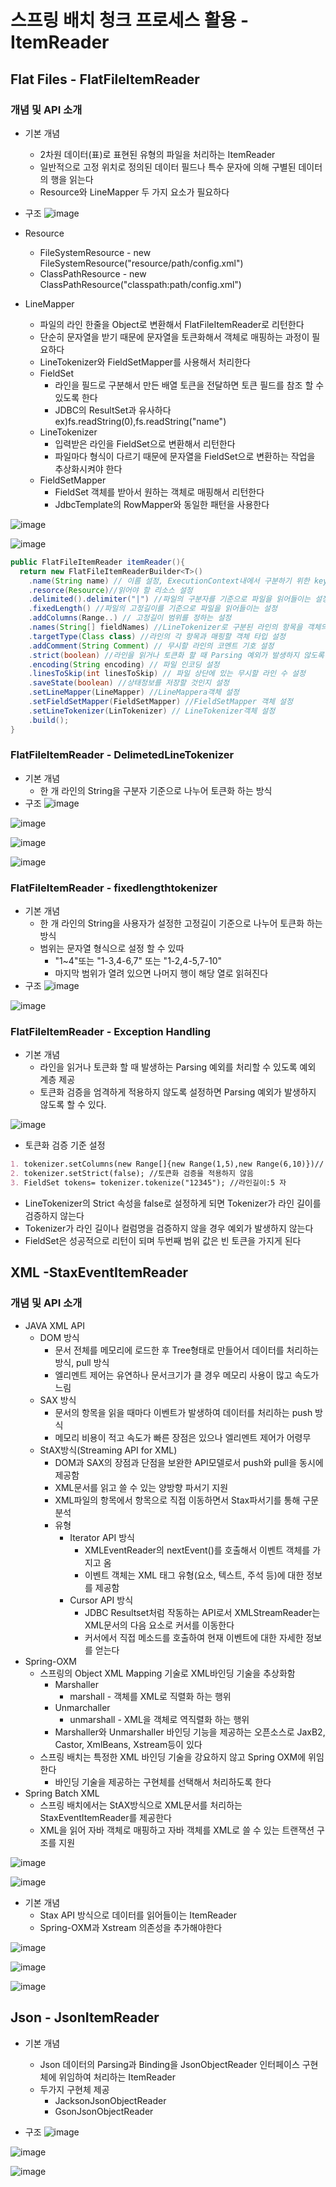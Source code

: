 # 스프링 배치 청크 프로세스 활용 - ItemReader
## Flat Files - FlatFileItemReader
### 개념 및 API 소개
- 기본 개념
  - 2차원 데이터(표)로 표현된 유형의 파일을 처리하는 ItemReader
  - 일반적으로 고정 위치로 정의된 데이터 필드나 특수 문자에 의해 구별된 데이터의 행을 읽는다
  - Resource와 LineMapper 두 가지 요소가 필요하다
- 구조
![image](https://user-images.githubusercontent.com/40031858/160340653-887b9d3e-51eb-4645-9134-e0873bcefb61.png)

- Resource
  - FileSystemResource - new FileSystemResource("resource/path/config.xml")
  - ClassPathResource - new ClassPathResource("classpath:path/config.xml")
- LineMapper
  - 파일의 라인 한줄을 Object로 변환해서 FlatFileItemReader로 리턴한다
  - 단순히 문자열을 받기 때문에 문자열을 토큰화해서 객체로 매핑하는 과정이 필요하다
  - LineTokenizer와 FieldSetMapper를 사용해서 처리한다
  - FieldSet
    - 라인을 필드로 구분해서 만든 배열 토큰을 전달하면 토큰 필드를 참조 할 수 있도록 한다
    - JDBC의 ResultSet과 유사하다 ex)fs.readString(0),fs.readString("name")
  - LineTokenizer
    - 입력받은 라인을 FieldSet으로 변환해서 리턴한다
    - 파일마다 형식이 다르기 때문에 문자열을 FieldSet으로 변환하는 작업을 추상화시켜야 한다
  - FieldSetMapper
    - FieldSet 객체를 받아서 원하는 객체로 매핑해서 리턴한다
    - JdbcTemplate의 RowMapper와 동일한 패턴을 사용한다

![image](https://user-images.githubusercontent.com/40031858/160341526-6d434932-b0c1-40c8-a820-08bf32893d46.png)

![image](https://user-images.githubusercontent.com/40031858/160341581-9f319725-09dd-4ff9-a3b7-ccf25cbc5f5d.png)

```java
public FlatFileItemReader itemReader(){
  return new FlatFileItemReaderBuilder<T>()
    .name(String name) // 이름 설정, ExecutionContext내에서 구분하기 위한 keyfh wjwkd
    .resorce(Resource)//읽어야 할 리소스 설정
    .delimited().delimiter("|") //파일의 구분자를 기준으로 파일을 읽어들이는 설정
    .fixedLength() //파일의 고정길이를 기준으로 파일을 읽어들이는 설정
    .addColumns(Range..) // 고정길이 범위를 정하는 설정
    .names(String[] fieldNames) //LineTokenizer로 구분된 라인의 항목을 객체의 필드명과 매핑하도록 설정
    .targetType(Class class) //라인의 각 항목과 매핑할 객체 타입 설정
    .addComment(String Comment) // 무시할 라인의 코멘트 기호 설정
    .strict(boolean) //라인을 읽거나 토큰화 할 때 Parsing 예외가 발생하지 않도록 검증 생략하도록 설정
    .encoding(String encoding) // 파일 인코딩 설정
    .linesToSkip(int linesToSkip) // 파일 상단에 있는 무시할 라인 수 설정
    .saveState(boolean) //상태정보를 저장할 것인지 설정
    .setLineMapper(LineMapper) //LineMappera객체 설정
    .setFieldSetMapper(FieldSetMapper) //FieldSetMapper 객체 설정
    .setLineTokenizer(LinTokenizer) // LineTokenizer객체 설정
    .build();
}
```

### FlatFileItemReader - DelimetedLineTokenizer
- 기본 개념
  - 한 개 라인의 String을 구분자 기준으로 나누어 토큰화 하는 방식
- 구조
![image](https://user-images.githubusercontent.com/40031858/160385907-082d601a-bd42-44ba-ab37-5700e3d53b59.png)

![image](https://user-images.githubusercontent.com/40031858/160385973-31831c3a-f604-430d-9fe7-fc744ec037ad.png)

![image](https://user-images.githubusercontent.com/40031858/160386023-9e6388c8-8f58-4bcc-a981-a761c494b85e.png)

![image](https://user-images.githubusercontent.com/40031858/160386138-679cd17b-e08c-4512-997d-e69f7c476c2a.png)

### FlatFileItemReader - fixedlengthtokenizer
- 기본 개념
  - 한 개 라인의 String을 사용자가 설정한 고정길이 기준으로 나누어 토큰화 하는 방식
  - 범위는 문자열 형식으로 설정 할 수 있따
    - "1~4"또는 "1-3,4-6,7" 또는 "1-2,4-5,7-10"
    - 마지막 범위가 열려 있으면 나머지 행이 해당 열로 읽혀진다
- 구조
![image](https://user-images.githubusercontent.com/40031858/160388491-b673d8f9-a2c3-4f6f-bf1e-4f1be5002fa2.png)

![image](https://user-images.githubusercontent.com/40031858/160388564-7f8e1c3a-0a0b-40f8-addd-4901aa4ffe8a.png)

### FlatFileItemReader - Exception Handling
- 기본 개념
  - 라인을 읽거나 토큰화 할 때 발생하는 Parsing 예외를 처리할 수 있도록 예외 계층 제공
  - 토큰화 검증을 엄격하게 적용하지 않도록 설정하면 Parsing 예외가 발생하지 않도록 할 수 있다.

![image](https://user-images.githubusercontent.com/40031858/160391002-bf9c6e46-e571-45e7-a1f4-ce1739f75762.png)

- 토큰화 검증 기준 설정
```markdown
1. tokenizer.setColumns(new Range[]{new Range(1,5),new Range(6,10)})// 토큰길이:10자
2. tokenizer.setStrict(false); //토큰화 검증을 적용하지 않음
3. FieldSet tokens= tokenizer.tokenize("12345"); //라인길이:5 자
```
- LineTokenizer의 Strict 속성을 false로 설정하게 되면 Tokenizer가 라인 길이를 검증하지 않는다
- Tokenizer가 라인 길이나 컬럼명을 검증하지 않을 경우 예외가 발생하지 않는다
- FieldSet은 성공적으로 리턴이 되며 두번째 범위 값은 빈 토큰을 가지게 된다

## XML -StaxEventItemReader
### 개념 및 API 소개
- JAVA XML API
  - DOM 방식
    - 문서 전체를 메모리에 로드한 후 Tree형태로 만들어서 데이터를 처리하는 방식, pull 방식
    - 엘리멘트 제어는 유연하나 문서크기가 클 경우 메모리 사용이 많고 속도가 느림
  - SAX 방식
    - 문서의 항목을 읽을 때마다 이벤트가 발생하여 데이터를 처리하는 push 방식
    - 메모리 비용이 적고 속도가 빠른 장점은 있으나 엘리멘트 제어가 어령무
  - StAX방식(Streaming API for XML)
    - DOM과 SAX의 장점과 단점을 보완한 API모델로서 push와 pull을 동시에 제공함
    - XML문서를 읽고 쓸 수 있는 양방향 파서기 지원
    - XML파일의 항목에서 항목으로 직접 이동하면서 Stax파서기를 통해 구문 분석
    - 유형
      - Iterator API 방식
        - XMLEventReader의 nextEvent()를 호출해서 이벤트 객체를 가지고 옴
        - 이벤트 객체는 XML 태그 유형(요소, 텍스트, 주석 등)에 대한 정보를 제공함
      - Cursor API 방식
        - JDBC Resultset처럼 작동하는 API로서 XMLStreamReader는 XML문서의 다음 요소로 커서를 이동한다
        - 커서에서 직접 메소드를 호출하여 현재 이벤트에 대한 자세한 정보를 얻는다
- Spring-OXM
  - 스프링의 Object XML Mapping 기술로 XML바인딩 기술을 추상화함
    - Marshaller
      - marshall - 객체를 XML로 직렬화 하는 행위
    - Unmarchaller
      - unmarshall - XML을 객체로 역직렬화 하는 행위
    - Marshaller와 Unmarshaller 바인딩 기능을 제공하는 오픈소스로 JaxB2, Castor, XmlBeans, Xstream등이 있다
  - 스프링 배치는 특정한 XML 바인딩 기술을 강요하지 않고 Spring OXM에 위임한다
    - 바인딩 기술을 제공하는 구현체를 선택해서 처리하도록 한다
- Spring Batch XML
  - 스프링 배치에서는 StAX방식으로 XML문서를 처리하는 StaxEventItemReader를 제공한다
  - XML을 읽어 자바 객체로 매핑하고 자바 객체를 XML로 쓸 수 있는 트랜잭션 구조를 지원 

![image](https://user-images.githubusercontent.com/40031858/160511826-fc087e2a-cd88-4011-bf2f-1bf711dc949a.png)

![image](https://user-images.githubusercontent.com/40031858/160511860-76386b8f-de80-40ec-9a80-fbbf49ebbaf5.png)

- 기본 개념
  - Stax API 방식으로 데이터를 읽어들이는 ItemReader
  - Spring-OXM과 Xstream 의존성을 추가해야한다

![image](https://user-images.githubusercontent.com/40031858/160512597-38321efe-ee07-44e9-8f11-8374ac3999c3.png)

![image](https://user-images.githubusercontent.com/40031858/160512640-e984c39c-c228-4c4d-861d-17e3c51b3608.png)

![image](https://user-images.githubusercontent.com/40031858/160512682-147c0b4a-6a8f-4511-87b4-a71c3ea0a95f.png)

## Json - JsonItemReader
- 기본 개념
  - Json 데이터의 Parsing과 Binding을 JsonObjectReader 인터페이스 구현체에 위임하여 처리하는 ItemReader
  - 두가지 구현체 제공
    - JacksonJsonObjectReader
    - GsonJsonObjectReader

- 구조
![image](https://user-images.githubusercontent.com/40031858/160514937-5c85a252-b0e8-4470-af65-ec207bcc959b.png)

![image](https://user-images.githubusercontent.com/40031858/160514964-2c0b8afa-9550-4bd0-999a-5bc34c92bee3.png)


![image](https://user-images.githubusercontent.com/40031858/160515002-2bddc660-84fb-493e-8144-8d1cad3a4375.png)

